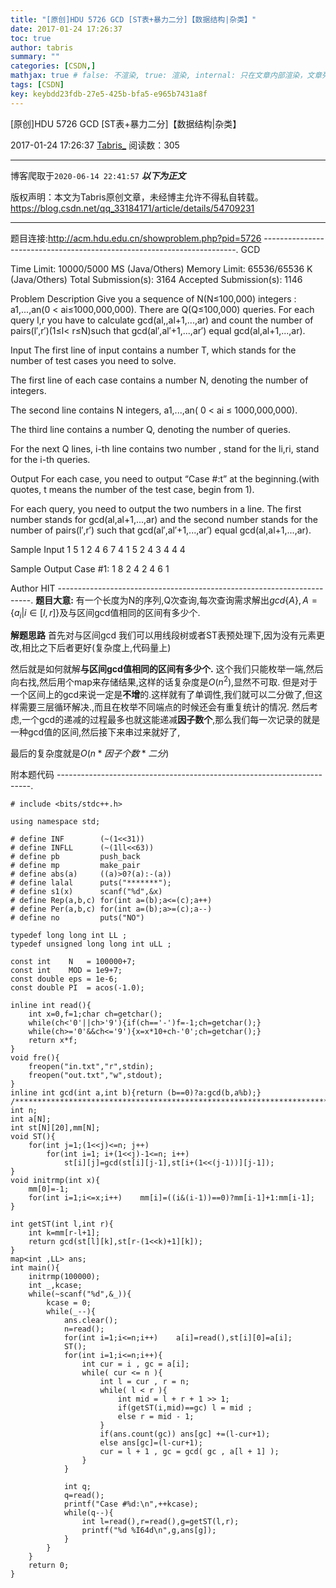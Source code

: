 ```yaml
---
title: "[原创]HDU 5726 GCD [ST表+暴力二分]【数据结构|杂类】"
date: 2017-01-24 17:26:37
toc: true
author: tabris
summary: ""
categories: [CSDN,]
mathjax: true # false: 不渲染, true: 渲染, internal: 只在文章内部渲染，文章列表中不渲染
tags: [CSDN]
key: keybdd23fdb-27e5-425b-bfa5-e965b7431a8f
---
```


[原创]HDU 5726 GCD [ST表+暴力二分]【数据结构|杂类】

2017-01-24 17:26:37  [Tabris_](https://me.csdn.net/qq_33184171) 阅读数：305

---

博客爬取于`2020-06-14 22:41:57`
***以下为正文***

版权声明：本文为Tabris原创文章，未经博主允许不得私自转载。
https://blog.csdn.net/qq_33184171/article/details/54709231

<!-- more -->

---

题目连接:http://acm.hdu.edu.cn/showproblem.php?pid=5726
-----------------------------------------------------------------------.
GCD

Time Limit: 10000/5000 MS (Java/Others)    Memory Limit: 65536/65536 K (Java/Others)
Total Submission(s): 3164    Accepted Submission(s): 1146


Problem Description
Give you a sequence of N(N≤100,000) integers : a1,...,an(0 < ai≤1000,000,000). There are Q(Q≤100,000) queries. For each query l,r you have to calculate gcd(al,,al+1,...,ar) and count the number of pairs(l′,r′)(1≤l< r≤N)such that gcd(al′,al′+1,...,ar′) equal gcd(al,al+1,...,ar).


Input
The first line of input contains a number T, which stands for the number of test cases you need to solve.

The first line of each case contains a number N, denoting the number of integers.

The second line contains N integers, a1,...,an( 0 < ai ≤ 1000,000,000).

The third line contains a number Q, denoting the number of queries.

For the next Q lines, i-th line contains two number , stand for the li,ri, stand for the i-th queries.


Output
For each case, you need to output “Case #:t” at the beginning.(with quotes, t means the number of the test case, begin from 1).

For each query, you need to output the two numbers in a line. The first number stands for gcd(al,al+1,...,ar) and the second number stands for the number of pairs(l′,r′) such that gcd(al′,al′+1,...,ar′) equal gcd(al,al+1,...,ar).


Sample Input
1
5
1 2 4 6 7
4
1 5
2 4
3 4
4 4


Sample Output
Case #1:
1 8
2 4
2 4
6 1


Author
HIT
-----------------------------------------------------------------------.
**题目大意:**
有一个长度为N的序列,Q次查询,每次查询需求解出$gcd\{A\}, A=\{a_i|i\in[l,r]\}$及与区间gcd值相同的区间有多少个.

**解题思路**
首先对与区间gcd 我们可以用线段树或者ST表预处理下,因为没有元素更改,相比之下后者更好(复杂度上,代码量上)

然后就是如何就解**与区间gcd值相同的区间有多少个.**
这个我们只能枚举一端,然后向右找,然后用个map来存储结果,这样的话复杂度是$O(n^2)$,显然不可取.
但是对于一个区间上的gcd来说一定是**不增**的.这样就有了单调性,我们就可以二分做了,但这样需要三层循环解决.,而且在枚举不同端点的时候还会有重复统计的情况.
然后考虑,一个gcd的递减的过程最多也就这能递减**因子数个**,那么我们每一次记录的就是一种gcd值的区间,然后接下来串过来就好了,

最后的复杂度就是$O(n*因子个数*二分)$


附本题代码
-----------------------------------------------------------------------.
```
# include <bits/stdc++.h>

using namespace std;

# define INF        (~(1<<31))
# define INFLL      (~(1ll<<63))
# define pb         push_back
# define mp         make_pair
# define abs(a)     ((a)>0?(a):-(a))
# define lalal      puts("*******");
# define s1(x)      scanf("%d",&x)
# define Rep(a,b,c) for(int a=(b);a<=(c);a++)
# define Per(a,b,c) for(int a=(b);a>=(c);a--)
# define no         puts("NO")

typedef long long int LL ;
typedef unsigned long long int uLL ;

const int    N   = 100000+7;
const int    MOD = 1e9+7;
const double eps = 1e-6;
const double PI  = acos(-1.0);

inline int read(){
    int x=0,f=1;char ch=getchar();
    while(ch<'0'||ch>'9'){if(ch=='-')f=-1;ch=getchar();}
    while(ch>='0'&&ch<='9'){x=x*10+ch-'0';ch=getchar();}
    return x*f;
}
void fre(){
    freopen("in.txt","r",stdin);
    freopen("out.txt","w",stdout);
}
inline int gcd(int a,int b){return (b==0)?a:gcd(b,a%b);}
/***********************************************************************/
int n;
int a[N];
int st[N][20],mm[N];
void ST(){
    for(int j=1;(1<<j)<=n; j++)
        for(int i=1; i+(1<<j)-1<=n; i++)
            st[i][j]=gcd(st[i][j-1],st[i+(1<<(j-1))][j-1]);
}
void initrmp(int x){
    mm[0]=-1;
    for(int i=1;i<=x;i++)    mm[i]=((i&(i-1))==0)?mm[i-1]+1:mm[i-1];
}

int getST(int l,int r){
    int k=mm[r-l+1];
    return gcd(st[l][k],st[r-(1<<k)+1][k]);
}
map<int ,LL> ans;
int main(){
    initrmp(100000);
    int _,kcase;
    while(~scanf("%d",&_)){
        kcase = 0;
        while(_--){
            ans.clear();
            n=read();
            for(int i=1;i<=n;i++)    a[i]=read(),st[i][0]=a[i];
            ST();
            for(int i=1;i<=n;i++){
                int cur = i , gc = a[i];
                while( cur <= n ){
                    int l = cur , r = n;
                    while( l < r ){
                        int mid = l + r + 1 >> 1;
                        if(getST(i,mid)==gc) l = mid ;
                        else r = mid - 1;
                    }
                    if(ans.count(gc)) ans[gc] +=(l-cur+1);
                    else ans[gc]=(l-cur+1);
                    cur = l + 1 , gc = gcd( gc , a[l + 1] );
                }
            }

            int q;
            q=read();
            printf("Case #%d:\n",++kcase);
            while(q--){
                int l=read(),r=read(),g=getST(l,r);
                printf("%d %I64d\n",g,ans[g]);
            }
        }
    }
    return 0;
}

```
